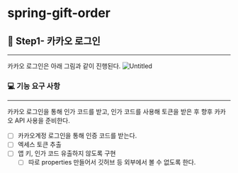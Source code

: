 # spring-gift-order

## **🚀 Step1- 카카오 로그인**

---

카카오 로그인은 아래 그림과 같이 진행된다.
![Untitled](https://developers.kakao.com/docs/latest/ko/assets/style/images/kakaologin/kakaologin_sequence.png)

### 💻 기능 요구 사항

---
카카오 로그인을 통해 인가 코드를 받고, 인가 코드를 사용해 토큰을 받은 후 향후 카카오 API 사용을 준비한다.

- [ ]  카카오계정 로그인을 통해 인증 코드를 받는다.
- [ ]  엑세스 토큰 추출
- [ ]  앱 키, 인가 코드 유출하지 않도록 구현
    - [ ]  따로 properties 만들어서 깃허브 등 외부에서 볼 수 없도록 한다.